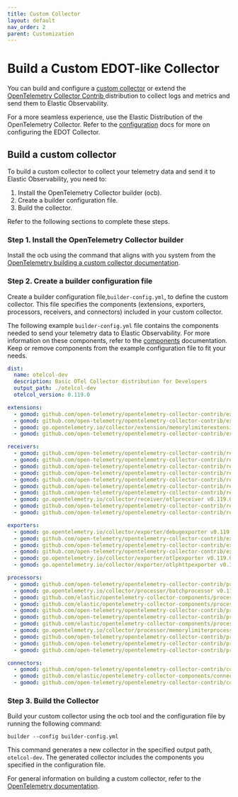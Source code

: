```yaml
---
title: Custom Collector
layout: default
nav_order: 2
parent: Customization
---
```


# Build a Custom EDOT-like Collector

You can build and configure a [custom collector](https://opentelemetry.io/docs/collector/custom-collector/) or extend the [OpenTelemetry Collector Contrib ](https://github.com/open-telemetry/opentelemetry-collector-contrib) distribution to collect logs and metrics and send them to Elastic Observability.

For a more seamless experience, use the Elastic Distribution of the OpenTelemetry Collector.
Refer to the [configuration](./edot-collector-config) docs for more on configuring the EDOT Collector.

## Build a custom collector

To build a custom collector to collect your telemetry data and send it to Elastic Observability, you need to:

1. Install the OpenTelemetry Collector builder (ocb).
1. Create a builder configuration file.
1. Build the collector.

Refer to the following sections to complete these steps.

### Step 1. Install the OpenTelemetry Collector builder
Install the ocb using the command that aligns with you system from the [OpenTelemetry building a custom collector documentation](https://opentelemetry.io/docs/collector/custom-collector/#step-1---install-the-builder).

### Step 2. Create a builder configuration file
Create a builder configuration file,`builder-config.yml`, to define the custom collector. This file specifies the components (extensions, exporters, processors, receivers, and connectors) included in your custom collector.

The following example `builder-config.yml` file contains the components needed to send your telemetry data to Elastic Observability. For more information on these components, refer to the [components](./components) documentation. Keep or remove components from the example configuration file to fit your needs.

<!-- DO NOT DELETE THIS SECTION, TAGS ARE REQUIRED FOR GENERATION-->
<!-- start:edot-collector-components-ocb -->
``` yaml
dist:
  name: otelcol-dev
  description: Basic OTel Collector distribution for Developers
  output_path: ./otelcol-dev
  otelcol_version: 0.119.0

extensions:
  - gomod: github.com/open-telemetry/opentelemetry-collector-contrib/extension/storage/filestorage v0.119.0
  - gomod: github.com/open-telemetry/opentelemetry-collector-contrib/extension/healthcheckextension v0.119.0
  - gomod: go.opentelemetry.io/collector/extension/memorylimiterextension v0.119.0
  - gomod: github.com/open-telemetry/opentelemetry-collector-contrib/extension/pprofextension v0.119.0

receivers:
  - gomod: github.com/open-telemetry/opentelemetry-collector-contrib/receiver/filelogreceiver v0.119.0
  - gomod: github.com/open-telemetry/opentelemetry-collector-contrib/receiver/hostmetricsreceiver v0.119.0
  - gomod: github.com/open-telemetry/opentelemetry-collector-contrib/receiver/httpcheckreceiver v0.119.0
  - gomod: github.com/open-telemetry/opentelemetry-collector-contrib/receiver/jaegerreceiver v0.119.0
  - gomod: github.com/open-telemetry/opentelemetry-collector-contrib/receiver/k8sclusterreceiver v0.119.0
  - gomod: github.com/open-telemetry/opentelemetry-collector-contrib/receiver/k8sobjectsreceiver v0.119.0
  - gomod: github.com/open-telemetry/opentelemetry-collector-contrib/receiver/kubeletstatsreceiver v0.119.0
  - gomod: go.opentelemetry.io/collector/receiver/otlpreceiver v0.119.0
  - gomod: github.com/open-telemetry/opentelemetry-collector-contrib/receiver/prometheusreceiver v0.119.0
  - gomod: github.com/open-telemetry/opentelemetry-collector-contrib/receiver/zipkinreceiver v0.119.0

exporters:
  - gomod: go.opentelemetry.io/collector/exporter/debugexporter v0.119.0
  - gomod: github.com/open-telemetry/opentelemetry-collector-contrib/exporter/elasticsearchexporter v0.119.0
  - gomod: github.com/open-telemetry/opentelemetry-collector-contrib/exporter/fileexporter v0.119.0
  - gomod: github.com/open-telemetry/opentelemetry-collector-contrib/exporter/loadbalancingexporter v0.119.0
  - gomod: go.opentelemetry.io/collector/exporter/otlpexporter v0.119.0
  - gomod: go.opentelemetry.io/collector/exporter/otlphttpexporter v0.119.0

processors:
  - gomod: github.com/open-telemetry/opentelemetry-collector-contrib/processor/attributesprocessor v0.119.0
  - gomod: go.opentelemetry.io/collector/processor/batchprocessor v0.119.0
  - gomod: github.com/elastic/opentelemetry-collector-components/processor/elasticinframetricsprocessor v0.13.0
  - gomod: github.com/elastic/opentelemetry-collector-components/processor/elastictraceprocessor v0.3.0
  - gomod: github.com/open-telemetry/opentelemetry-collector-contrib/processor/filterprocessor v0.119.0
  - gomod: github.com/open-telemetry/opentelemetry-collector-contrib/processor/k8sattributesprocessor v0.119.0
  - gomod: github.com/elastic/opentelemetry-collector-components/processor/lsmintervalprocessor v0.3.0
  - gomod: go.opentelemetry.io/collector/processor/memorylimiterprocessor v0.119.0
  - gomod: github.com/open-telemetry/opentelemetry-collector-contrib/processor/resourcedetectionprocessor v0.119.0
  - gomod: github.com/open-telemetry/opentelemetry-collector-contrib/processor/resourceprocessor v0.119.0
  - gomod: github.com/open-telemetry/opentelemetry-collector-contrib/processor/transformprocessor v0.119.0

connectors:
  - gomod: github.com/open-telemetry/opentelemetry-collector-contrib/connector/routingconnector v0.119.0
  - gomod: github.com/elastic/opentelemetry-collector-components/connector/signaltometricsconnector v0.3.0
  - gomod: github.com/open-telemetry/opentelemetry-collector-contrib/connector/spanmetricsconnector v0.119.0
```
<!-- end:edot-collector-components-ocb -->

### Step 3. Build the Collector
Build your custom collector using the ocb tool and the configuration file by running the following command:

`builder --config builder-config.yml`

This command generates a new collector in the specified output path, `otelcol-dev`. The generated collector includes the components you specified in the configuration file.

For general information on building a custom collector, refer to the [OpenTelemetry documentation](https://opentelemetry.io/docs/collector/custom-collector/#step-1---install-the-builder).
